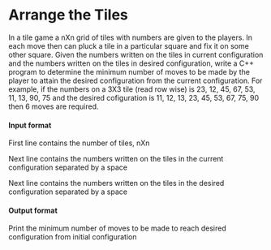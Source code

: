 # Arrange the Tiles

In a tile game a nXn grid of tiles with numbers are given to the players. In each
move then can pluck a tile in a particular square and fix it on some other
square. Given the numbers written on the tiles in current configuration and the
numbers written on the tiles in desired configuration, write a C++ program to
determine the minimum number of moves to be made by the player to attain
the desired configuration from the current configuration. For example, if the
numbers on a 3X3 tile (read row wise) is 23, 12, 45, 67, 53, 11, 13, 90, 75 and the
desired cofiguration is 11, 12, 13, 23, 45, 53, 67, 75, 90 then 6 moves are
required.

#### Input format

First line contains the number of tiles, nXn

Next line contains the numbers written on the tiles in the current configuration
separated by a space

Next line contains the numbers written on the tiles in the desired configuration
separated by a space

#### Output format

Print the minimum number of moves to be made to reach desired configuration
from initial configuration